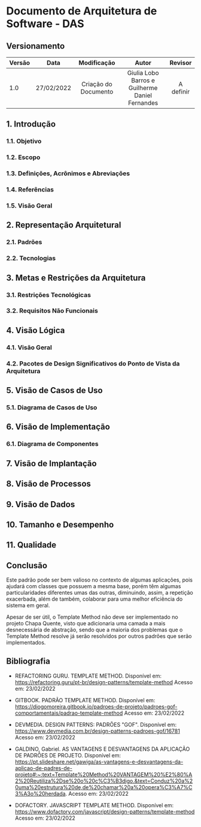# Documento de Arquitetura de Software - DAS

## Versionamento

| Versão |    Data    |            Modificação             |                Autor                |                             Revisor                             |
| ------ | :--------: | :--------------------------------: | :---------------------------------: | :-------------------------------------------------------------: |
| 1.0    | 27/02/2022 |        Criação do Documento        |         Giulia Lobo Barros e Guilherme Daniel Fernandes          |                  A definir                |

## 1. Introdução

### 1.1. Objetivo

### 1.2. Escopo

### 1.3. Definições, Acrônimos e Abreviações

### 1.4. Referências

### 1.5. Visão Geral

## 2. Representação Arquitetural

### 2.1. Padrões

### 2.2. Tecnologias

## 3. Metas e Restrições da Arquitetura

### 3.1. Restrições Tecnológicas

### 3.2. Requisitos Não Funcionais

## 4. Visão Lógica

### 4.1. Visão Geral

### 4.2. Pacotes de Design Significativos do Ponto de Vista da Arquitetura

## 5. Visão de Casos de Uso

### 5.1. Diagrama de Casos de Uso

## 6. Visão de Implementação

### 6.1. Diagrama de Componentes

## 7. Visão de Implantação

## 8. Visão de Processos

## 9. Visão de Dados

## 10. Tamanho e Desempenho

## 11. Qualidade

## Conclusão

Este padrão pode ser bem valioso no contexto de algumas aplicações, pois ajudará com classes que possuem a mesma base, porém têm algumas particularidades diferentes umas das outras, diminuindo, assim, a repetição exacerbada, além de também, colaborar para uma melhor eficiência do sistema em geral.

Apesar de ser útil, o Template Method não deve ser implementado no projeto Chapa Quente, visto que adicionaria uma camada a mais desnecessária de abstração, sendo que a maioria dos problemas que o Template Method resolve já serão resolvidos por outros padrões que serão implementados.

## Bibliografia

- REFACTORING GURU. TEMPLATE METHOD. Disponível em: https://refactoring.guru/pt-br/design-patterns/template-method Acesso em: 23/02/2022

- GITBOOK. PADRÃO TEMPLATE METHOD. Disponível em: https://diogomoreira.gitbook.io/padroes-de-projeto/padroes-gof-comportamentais/padrao-template-method Acesso em: 23/02/2022

- DEVMEDIA. DESIGN PATTERNS: PADRÕES "GOF". Disponível em: https://www.devmedia.com.br/design-patterns-padroes-gof/16781 Acesso em: 23/02/2022

- GALDINO, Gabriel. AS VANTAGENS E DESVANTAGENS DA APLICAÇÃO DE PADRÕES DE PROJETO. Disponível em: https://pt.slideshare.net/gawiga/as-vantagens-e-desvantagens-da-aplicao-de-padres-de-projeto#:~:text=Template%20Method%20VANTAGEM%20%E2%80%A2%20Reutiliza%2Dse%20o%20c%C3%B3digo.&text=Conduz%20a%20uma%20estrutura%20de,de%20chamar%20a%20opera%C3%A7%C3%A3o%20herdada. Acesso em: 23/02/2022

- DOFACTORY. JAVASCRIPT TEMPLATE METHOD. Disponível em: https://www.dofactory.com/javascript/design-patterns/template-method Acesso em: 23/02/2022